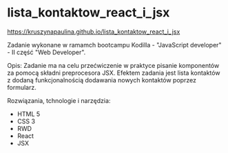 # lista_kontaktow_react_i_jsx

https://kruszynapaulina.github.io/lista_kontaktow_react_i_jsx

Zadanie wykonane w ramamch bootcampu Kodilla - "JavaScript developer" - II część "Web Developer".

Opis:  Zadanie ma na celu przećwiczenie w praktyce pisanie komponentów za pomocą składni preprocesora JSX. Efektem zadania jest lista kontaktów z dodaną funkcjonalnością dodawania nowych kontaktów poprzez formularz. 

Rozwiązania, tchnologie i narzędzia:
- HTML 5
- CSS 3
- RWD
- React
- JSX
